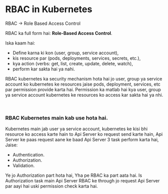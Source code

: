 # RBAC in Kubernetes

RBAC -> Role Based Access Control

RBAC ka full form hai: **Role-Based Access Control**.

Iska kaam hai:
- Define karna ki kon (user, group, service account),
- kis resource par (pods, deployments, services, secrets, etc.),
- kya action (verbs: get, list, create, update, delete, watch),
- perform kar sakta hai ya nahi.

RBAC kubernetes ka security mechanism hota hai jo user, group ya service account ko kubernetes ke resources jaise pods, deployment, services, etc par permission provide karta hai. Permission ka matlab hai kya user, group ya service account kubernetes ke resources ko access kar sakta hai ya nhi.

<br>

### RBAC Kubernetes main kab use hota hai.

Kubernetes main jab user ya service account, kubernetes ke kisi bhi resource ko access karte hain to Api Server ko request send karte hain, Api Server ke paas request aane ke baad Api Server 3 task perform karta hai, Jaise:
- Authentication.
- Authorization.
- Validation.

Ye jo Authorization part hota hai, Yha pe RBAC ka part aata hai. Is Authorization task main Api Server RBAC ke through jo request Api Server par aayi hai uski permission check karta hai.
